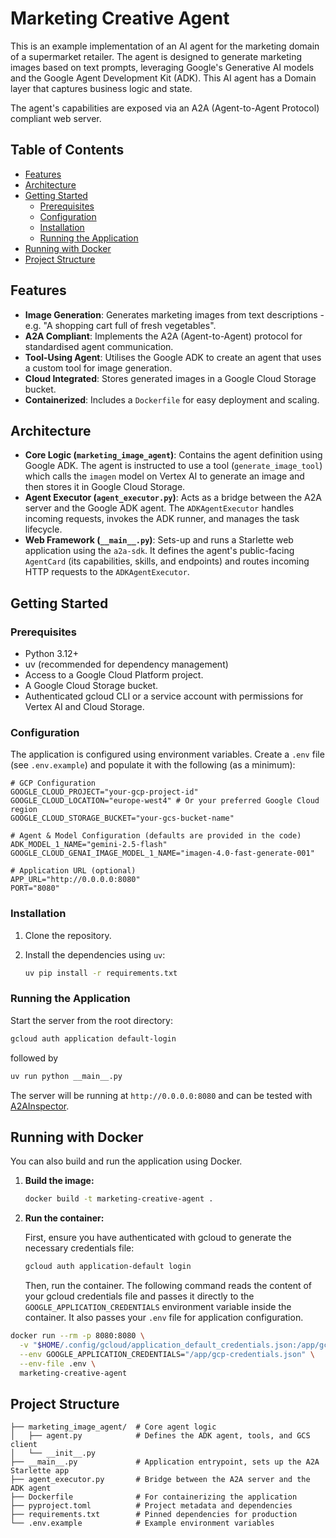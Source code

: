 # Marketing Creative Agent

This is an example implementation of an AI agent for the marketing domain of a supermarket retailer.  The agent is designed to generate marketing images based on text prompts, leveraging Google's Generative AI models and the Google Agent Development Kit (ADK).  This AI agent has a Domain layer that captures business logic and state.

The agent's capabilities are exposed via an A2A (Agent-to-Agent Protocol) compliant web server.

## Table of Contents

- [Features](#features)
- [Architecture](#architecture)
- [Getting Started](#getting-started)
  - [Prerequisites](#prerequisites)
  - [Configuration](#configuration)
  - [Installation](#installation)
  - [Running the Application](#running-the-application)
- [Running with Docker](#running-with-docker)
- [Project Structure](#project-structure)

## Features

- **Image Generation**: Generates marketing images from text descriptions - e.g. "A shopping cart full of fresh vegetables".
- **A2A Compliant**: Implements the A2A (Agent-to-Agent) protocol for standardised agent communication.
- **Tool-Using Agent**: Utilises the Google ADK to create an agent that uses a custom tool for image generation.
- **Cloud Integrated**: Stores generated images in a Google Cloud Storage bucket.
- **Containerized**: Includes a `Dockerfile` for easy deployment and scaling.

## Architecture

- **Core Logic (`marketing_image_agent`)**: Contains the agent definition using Google ADK.  The agent is instructed to use a tool (`generate_image_tool`) which calls the `imagen` model on Vertex AI to generate an image and then stores it in Google Cloud Storage.
- **Agent Executor (`agent_executor.py`)**: Acts as a bridge between the A2A server and the Google ADK agent.  The `ADKAgentExecutor` handles incoming requests, invokes the ADK runner, and manages the task lifecycle.
- **Web Framework (`__main__.py`)**: Sets-up and runs a Starlette web application using the `a2a-sdk`.  It defines the agent's public-facing `AgentCard` (its capabilities, skills, and endpoints) and routes incoming HTTP requests to the `ADKAgentExecutor`.

## Getting Started

### Prerequisites

- Python 3.12+
- uv (recommended for dependency management)
- Access to a Google Cloud Platform project.
- A Google Cloud Storage bucket.
- Authenticated gcloud CLI or a service account with permissions for Vertex AI and Cloud Storage.

### Configuration

The application is configured using environment variables.  Create a `.env` file (see `.env.example`) and populate it with the following (as a minimum):

```env
# GCP Configuration
GOOGLE_CLOUD_PROJECT="your-gcp-project-id"
GOOGLE_CLOUD_LOCATION="europe-west4" # Or your preferred Google Cloud region
GOOGLE_CLOUD_STORAGE_BUCKET="your-gcs-bucket-name"

# Agent & Model Configuration (defaults are provided in the code)
ADK_MODEL_1_NAME="gemini-2.5-flash"
GOOGLE_CLOUD_GENAI_IMAGE_MODEL_1_NAME="imagen-4.0-fast-generate-001"

# Application URL (optional)
APP_URL="http://0.0.0.0:8080"
PORT="8080"
```

### Installation

1.  Clone the repository.
2.  Install the dependencies using `uv`:

    ```bash
    uv pip install -r requirements.txt
    ```

### Running the Application

Start the server from the root directory:

```bash
gcloud auth application default-login
```

followed by

```bash
uv run python __main__.py
```

The server will be running at `http://0.0.0.0:8080` and can be tested with [A2AInspector](https://github.com/a2aproject/a2a-inspector).

## Running with Docker

You can also build and run the application using Docker.

1.  **Build the image:**

    ```bash
    docker build -t marketing-creative-agent .
    ```

2.  **Run the container:**

    First, ensure you have authenticated with gcloud to generate the necessary credentials file:

    ```bash
    gcloud auth application-default login
    ```

    Then, run the container.  The following command reads the content of your gcloud credentials file and passes it directly to the `GOOGLE_APPLICATION_CREDENTIALS` environment variable inside the container.  It also passes your `.env` file for application configuration.

```bash
docker run --rm -p 8080:8080 \
  -v "$HOME/.config/gcloud/application_default_credentials.json:/app/gcp-credentials.json:ro" \
  --env GOOGLE_APPLICATION_CREDENTIALS="/app/gcp-credentials.json" \
  --env-file .env \
  marketing-creative-agent
```

## Project Structure

```
├── marketing_image_agent/  # Core agent logic
│   ├── agent.py            # Defines the ADK agent, tools, and GCS client
│   └── __init__.py
├── __main__.py             # Application entrypoint, sets up the A2A Starlette app
├── agent_executor.py       # Bridge between the A2A server and the ADK agent
├── Dockerfile              # For containerizing the application
├── pyproject.toml          # Project metadata and dependencies
├── requirements.txt        # Pinned dependencies for production
└── .env.example            # Example environment variables
```